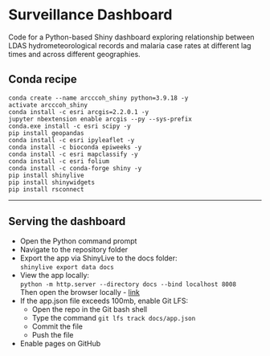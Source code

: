 # Surveillance Dashboard
Code for a Python-based Shiny dashboard exploring relationship between LDAS hydrometeorological records and malaria case rates at different lag times and across different geographies.

## Conda recipe

```conda
conda create --name arcccoh_shiny python=3.9.18 -y
activate arcccoh_shiny 
conda install -c esri arcgis=2.2.0.1 -y
jupyter nbextension enable arcgis --py --sys-prefix
conda.exe install -c esri scipy -y
pip install geopandas
conda install -c esri ipyleaflet -y
conda install -c bioconda epiweeks -y
conda install -c esri mapclassify -y
conda install -c esri folium
conda install -c conda-forge shiny -y
pip install shinylive
pip install shinywidgets
pip install rsconnect
```

---

## Serving the dashboard

* Open the Python command prompt
* Navigate to the repository folder
* Export the app via ShinyLive to the docs folder:  
  `shinylive export data docs`
* View the app locally:  
  `python -m http.server --directory docs --bind localhost 8008`  
  Then open the browser locally - [link](http://localhost:8008)
* If the app.json file exceeds 100mb, enable Git LFS:
  * Open the repo in the Git bash shell
  * Type the command `git lfs track docs/app.json`
  * Commit the file
  * Push the file
* Enable pages on GitHub


